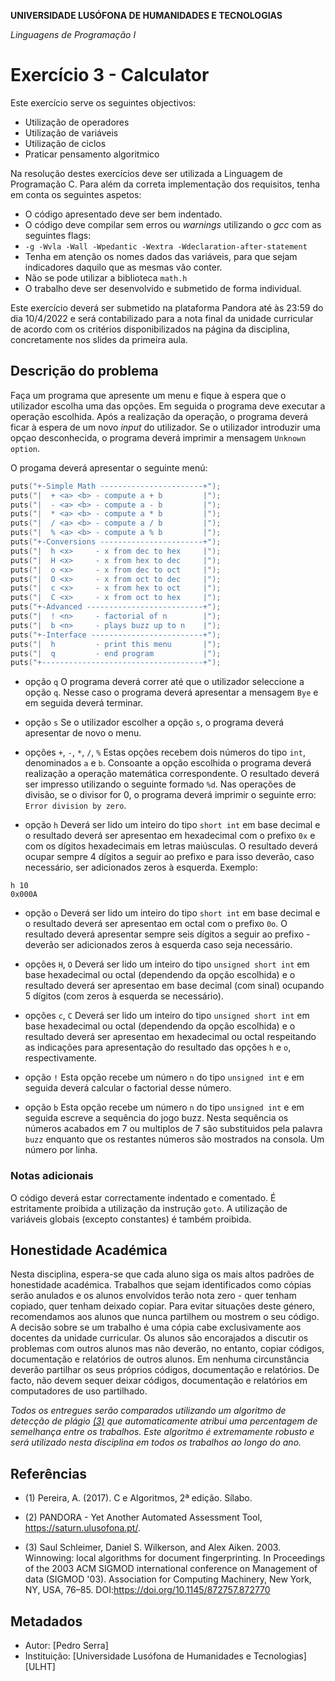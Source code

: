 **UNIVERSIDADE LUSÓFONA DE HUMANIDADES E TECNOLOGIAS**

*Linguagens de Programação I*

# Exercício 3 - Calculator

Este exercício serve os seguintes objectivos:
- Utilização de operadores
- Utilização de variáveis
- Utilização de ciclos
- Praticar pensamento algoritmico

Na resolução destes exercícios deve ser utilizada a Linguagem de Programação C. Para além da correta implementação dos requisitos, tenha em conta os seguintes aspetos:
- O código apresentado deve ser bem indentado. 
- O código deve compilar sem erros ou *warnings* utilizando o *gcc* com as seguintes flags:
- `-g -Wvla -Wall -Wpedantic -Wextra -Wdeclaration-after-statement`
- Tenha em atenção os nomes dados das variáveis, para que sejam indicadores daquilo que as mesmas vão conter.
- Não se pode utilizar a biblioteca `math.h`
- O trabalho deve ser desenvolvido e submetido de forma individual.

Este exercício deverá ser submetido na plataforma Pandora até às 23:59 do dia 10/4/2022 e será contabilizado para a nota final da unidade curricular de acordo com os critérios disponibilizados na página da disciplina, concretamente nos slides da primeira aula.

## Descrição do problema
Faça um programa que apresente um menu e fique à espera que o utilizador escolha uma das opções. Em seguida o programa deve executar a operação escolhida. Após a realização da operação, o programa deverá ficar à espera de um novo *input* do utilizador. Se o utilizador introduzir uma opçao desconhecida, o programa deverá imprimir a mensagem `Unknown option`.

O progama deverá apresentar o seguinte menú:
```C
puts("+-Simple Math -----------------------+");
puts("|  + <a> <b> - compute a + b         |");
puts("|  - <a> <b> - compute a - b         |");
puts("|  * <a> <b> - compute a * b         |");
puts("|  / <a> <b> - compute a / b         |");
puts("|  % <a> <b> - compute a % b         |");
puts("+-Conversions -----------------------+");
puts("|  h <x>     - x from dec to hex     |");
puts("|  H <x>     - x from hex to dec     |");
puts("|  o <x>     - x from dec to oct     |");
puts("|  O <x>     - x from oct to dec     |");
puts("|  c <x>     - x from hex to oct     |");
puts("|  C <x>     - x from oct to hex     |");
puts("+-Advanced --------------------------+");
puts("|  ! <n>     - factorial of n        |");
puts("|  b <n>     - plays buzz up to n    |");
puts("+-Interface -------------------------+");
puts("|  h         - print this menu       |");
puts("|  q         - end program           |");
puts("+------------------------------------+");
```

* opção `q`
   O programa deverá correr até que o utilizador seleccione a opção `q`. Nesse caso o programa deverá apresentar a mensagem `Bye` e em seguida deverá terminar.

* opção `s`
   Se o utilizador escolher a opção `s`, o programa deverá apresentar de novo o menu.

* opções `+`, `-`, `*`, `/`, `%`
   Estas opções recebem dois números do tipo `int`, denominados `a` e `b`. Consoante a opção escolhida o programa deverá realização a operação matemática correspondente. O resultado deverá ser impresso utilizando o seguinte formado `%d`. Nas operações de divisão, se o divisor for 0, o programa deverá imprimir o seguinte erro: `Error division by zero`.

* opção `h`
   Deverá ser lido um inteiro do tipo `short int` em base decimal e o resultado deverá ser apresentao em hexadecimal com o prefixo `0x` e com os dígitos hexadecimais em letras maiúsculas. O resultado deverá ocupar sempre 4 dígitos a seguir ao prefixo e para isso deverão, caso necessário, ser adicionados zeros à esquerda. Exemplo:
```
h 10
0x000A
```

* opção `o`
   Deverá ser lido um inteiro do tipo `short int` em base decimal e o resultado deverá ser apresentao em octal com o prefixo `0o`. 
O resultado deverá apresentar sempre seis dígitos a seguir ao prefixo - deverão ser adicionados zeros à esquerda caso seja necessário.

* opções `H`, `O`
   Deverá ser lido um inteiro do tipo `unsigned short int` em base hexadecimal ou octal (dependendo da opção escolhida) e o resultado deverá ser apresentao em base decimal (com sinal) ocupando 5 dígitos (com zeros à esquerda se necessário).
   

* opções `c`, `C`
   Deverá ser lido um inteiro do tipo `unsigned short int` em base hexadecimal ou octal (dependendo da opção escolhida) e o resultado deverá ser apresentao em hexadecimal ou octal respeitando as indicações para apresentação do resultado das opções `h` e `o`, respectivamente.


* opção `!`
   Esta opção recebe um número `n` do tipo `unsigned int` e em seguida deverá calcular o factorial desse número.
 
* opção `b`
   Esta opção recebe um número `n` do tipo `unsigned int` e em seguida escreve a sequência do jogo buzz. Nesta sequência os números acabados em 7 ou multiplos de 7 são substituidos pela palavra `buzz` enquanto que os restantes números são mostrados na consola. Um número por linha.

### Notas adicionais

O código deverá estar correctamente indentado e comentado. É estritamente proibida a utilização da instrução `goto`. 
A utilização de variáveis globais (excepto constantes) é também proibida. 


## Honestidade Académica

Nesta disciplina, espera-se que cada aluno siga os mais altos padrões de honestidade académica. Trabalhos que sejam identificados como cópias serão anulados e os alunos envolvidos terão nota zero - quer tenham copiado, quer tenham deixado copiar.
Para evitar situações deste género, recomendamos aos alunos que nunca partilhem ou mostrem o seu código.
A decisão sobre se um trabalho é uma cópia cabe exclusivamente aos docentes da unidade curricular.
Os alunos são encorajados a discutir os problemas com outros alunos mas não deverão, no entanto, copiar códigos, documentação e relatórios de outros alunos. Em nenhuma circunstância deverão partilhar os seus próprios códigos, documentação e relatórios. De facto, não devem sequer deixar códigos, documentação e relatórios em computadores de uso partilhado.

*Todos os entregues serão comparados utilizando um algoritmo de detecção de plágio [(3)](#ref3) que automaticamente atribui uma percentagem de semelhança entre os trabalhos. Este algoritmo é extremamente robusto e será utilizado nesta disciplina em todos os trabalhos ao longo do ano.* 

## Referências

<a name="ref1"></a>

* (1) Pereira, A. (2017). C e Algoritmos, 2ª edição. Sílabo.

<a name="ref2"></a>

* (2)  PANDORA - Yet Another Automated Assessment Tool, https://saturn.ulusofona.pt/.

<a name="ref3"></a>

* (3)  Saul Schleimer, Daniel S. Wilkerson, and Alex Aiken. 2003. Winnowing: local algorithms for document fingerprinting. In Proceedings of the 2003 ACM SIGMOD international conference on Management of data (SIGMOD '03). Association for Computing Machinery, New York, NY, USA, 76–85. DOI:https://doi.org/10.1145/872757.872770

## Metadados

* Autor: [Pedro Serra]
* Instituição: [Universidade Lusófona de Humanidades e Tecnologias][ULHT]
